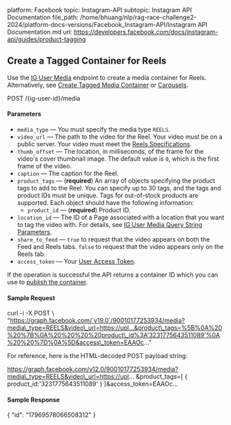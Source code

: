 platform: Facebook
topic: Instagram-API
subtopic: Instagram API Documentation
file_path: /home/bhuang/nlp/rag-race-challenge2-2024/platform-docs-versions/Facebook_Instagram-API/Instagram API Documentation.md
url: https://developers.facebook.com/docs/instagram-api/guides/product-tagging


## Create a Tagged Container for Reels

Use the [IG User Media](https://developers.facebook.com/docs/instagram-api/reference/ig-user/media) endpoint to create a media container for Reels. Alternatively, see [Create Tagged Media Container](#post-media) or [Carousels](#carousels).

POST /{ig\-user\-id}/media

#### Parameters

* `media_type` — You must specify the media type `REELS`.
* `video_url` — The path to the video for the Reel. Your video must be on a public server. Your video must meet the [Reels Specifications](https://developers.facebook.com/docs/instagram-api/reference/ig-user/media#reel-specifications).
* `thumb_offset` — The location, in milliseconds, of the frame for the video's cover thumbnail image. The default value is `0`, which is the first frame of the video.
* `caption` — The caption for the Reel.
* `product_tags` — (**required**) An array of objects specifying the product tags to add to the Reel. You can specify up to 30 tags, and the tags and product IDs must be unique. Tags for out-of-stock products are supported. Each object should have the following information:  
    * `product_id` — (**required**) Product ID.
* `location_id` — The ID of a Page associated with a location that you want to tag the video with. For details, see [IG User Media Query String Parameters](https://developers.facebook.com/docs/instagram-api/reference/ig-user/media#query-string-parameters).
* `share_to_feed` — `true` to request that the video appears on both the Feed and Reels tabs. `false` to request that the video appears only on the Reels tab.
* `access_token` — Your [User Access Token](https://developers.facebook.com/docs/facebook-login/guides/access-tokens).

If the operation is successful the API returns a container ID which you can use to [publish the container](#post-media-publish).

#### Sample Request

curl \-i \-X POST \\
 "https://graph.facebook.com/`v19.0`/90010177253934/media?media\_type=REELS&video\_url=https://upl...&product\_tags=%5B%0A%20%20%7B%0A%20%20%20%20product\_id%3A'3231775643511089'%0A%20%20%7D%0A%5D&access\_token=EAAOc..."

For reference, here is the HTML-decoded POST payload string:

https://graph.facebook.com/v12.0/90010177253934/media?media\_type=REELS&video\_url=https://upl...
&product\_tags=\[
  {
    product\_id:'3231775643511089'
  }
\]&access\_token=EAAOc...

#### Sample Response

{
  "id": "17969578066508312"
}

[](#)